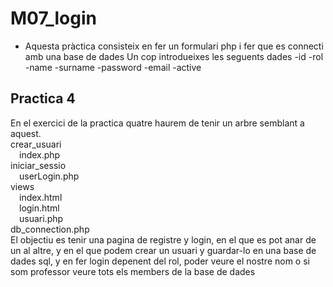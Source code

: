 # M07_login
- Aquesta pràctica consisteix en fer un formulari php i fer que es connecti amb una base de dades Un cop introdueixes les seguents dades 
    -id
    -rol
    -name
    -surname
    -password
    -email
    -active
## Practica 4
En el exercici de la practica quatre haurem de tenir un arbre semblant a aquest.<br />
crear_usuari<br />
&emsp;index.php<br />
iniciar_sessio<br />
&emsp;userLogin.php<br />
views<br />
&emsp;index.html<br />
&emsp;login.html<br />
&emsp;usuari.php<br />
db_connection.php<br />
El objectiu es tenir una pagina de registre y login, en el que es pot anar de un al altre, y en el que podem crear un usuari y guardar-lo en una base de dades sql, y en fer login depenent del rol, poder veure el nostre nom o si som professor veure tots els members de la base de dades